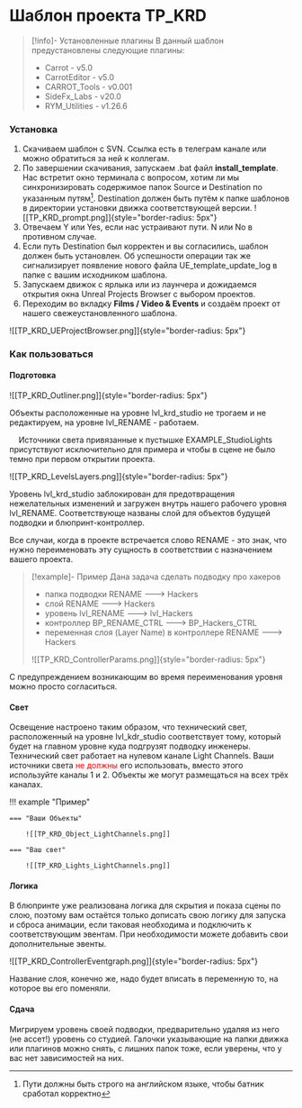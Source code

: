 # Шаблон проекта TP_KRD

>[!info]- Установленные плагины
>В данный шаблон предустановлены следующие плагины:
>
>* Carrot - v5.0
>* CarrotEditor - v5.0
>* CARROT_Tools - v0.001
>* SideFx_Labs - v20.0
>* RYM_Utilities - v1.26.6

### Установка

1. Скачиваем шаблон с SVN. Ссылка есть в телеграм канале или можно обратиться за ней к коллегам.
2. По завершении скачивания, запускаем .bat файл **install_template**. Нас встретит окно терминала с вопросом, хотим ли мы синхронизировать содержимое папок Source и Destination по указанным путям[^1]. Destination должен быть путём к папке шаблонов в директории установки движка соответствующей версии. ![[TP_KRD_prompt.png]]{style="border-radius: 5px"}
3. Отвечаем Y или Yes, если нас устраивают пути. N или No в противном случае.
4. Если путь Destination был корректен и вы согласились, шаблон должен быть установлен. Об успешности операции так же сигнализирует появление нового файла UE_template_update_log в папке с вашим исходником шаблона.
5. Запускаем движок с ярлыка или из лаунчера и дожидаемся открытия окна Unreal Projects Browser с выбором проектов.
6. Переходим во вкладку **Films / Video & Events** и создаём проект от нашего свежеустановленного шаблона. 

![[TP_KRD_UEProjectBrowser.png]]{style="border-radius: 5px"}

### Как пользоваться

####  Подготовка

![[TP_KRD_Outliner.png]]{style="border-radius: 5px"}

Объекты расположенные на уровне lvl_krd_studio не трогаем и не редактируем, на уровне lvl_RENAME - работаем.

$\quad$Источники света привязанные к пустышке EXAMPLE_StudioLights присутствуют исключительно для примера и чтобы в сцене не было темно при первом открытии проекта.


![[TP_KRD_LevelsLayers.png]]{style="border-radius: 5px"}

Уровень lvl_krd_studio заблокирован для предотвращения нежелательных изменений и загружен внутрь нашего рабочего уровня lvl_RENAME. Соответствующе названы слой для объектов будущей подводки и блюпринт-контроллер.

Все случаи, когда в проекте встречается слово RENAME - это знак, что нужно переименовать эту сущность в соответствии с назначением вашего проекта.

>[!example]- Пример
>Дана задача сделать подводку про хакеров
>
>* папка подводки RENAME ---> Hackers
>* слой RENAME ---> Hackers
>* уровень lvl_RENAME ---> lvl_Hackers
>* контроллер BP_RENAME_CTRL ---> BP_Hackers_CTRL
>* переменная слоя (Layer Name) в контроллере RENAME ---> Hackers
>
>![[TP_KRD_ControllerParams.png]]{style="border-radius: 5px"}
>  

С предупреждением возникающим во время переименования уровня можно просто согласиться.

#### Свет

Освещение настроено таким образом, что технический свет, расположенный на уровне lvl_kdr_studio соответствует тому, который будет на главном уровне куда подгрузят подводку инженеры. Технический свет работает на нулевом канале Light Channels. Ваши источники света <span style="color:red">не должны</span> его использовать, вместо этого используйте каналы 1 и 2. Объекты же могут размещаться на всех трёх каналах.

!!! example "Пример"

    === "Ваши Объекты"
    
        ![[TP_KRD_Object_LightChannels.png]]
    
    === "Ваш свет"
    
        ![[TP_KRD_Lights_LightChannels.png]]

#### Логика

В блюпринте уже реализована логика для скрытия и показа сцены по слою, поэтому вам остаётся только дописать свою логику для запуска и сброса анимации, если таковая необходима и подключить к соответствующим эвентам. При необходимости можете добавить свои дополнительные эвенты.

![[TP_KRD_ControllerEventgraph.png]]{style="border-radius: 5px"}

Название слоя, конечно же, надо будет вписать в переменную то, на которое вы его поменяли.

#### Сдача

Мигрируем уровень своей подводки, предварительно удаляя из него (не ассет!) уровень со студией. Галочки указывающие на папки движка или плагинов можно снять, с лишних папок тоже, если уверены, что у вас нет зависимостей на них.


[^1]: Пути должны быть строго на английском языке, чтобы батник сработал корректно